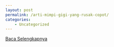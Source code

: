 ```yaml
---
layout: post
permalink: /arti-mimpi-gigi-yang-rusak-copot/
categories:
    - Uncategorized
---
```


[Baca Selengkapnya](/03)